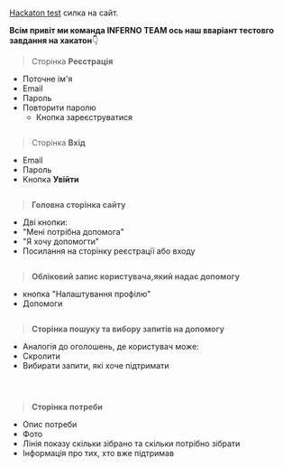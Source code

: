 <p align="center"><img src="assets/logo_team.png" alt=""></p>

 [Hackaton test]() силка на сайт.


**Всім привіт ми команда __INFERNO TEAM__ ось наш вваріант тестовго завдання на хакатон**:point_down:


>Сторінка 
**Реєстрація**
+ Поточне ім'я
+ Email
+ Пароль
+ Повторити паролю
   * Кнопка зареєструватися
<p align="center"><img src="assets/SignUp.png" alt=""></p>

>Сторінка 
 **Вхід**
+ Email
+ Пароль
+ Кнопка **Увійти**
<p align="center"><img src="assets/Login.png" alt=""></p>

>**Головна сторінка сайту**
+ Дві кнопки:
+ "Мені потрібна допомога"
+ "Я хочу допомогти"
+ Посилання на сторінку реєстрації або входу

<p align="center"><img src="assets/home_page.png" alt=""></p>

> **Обліковий запис користувача,який надає допомогу**

+ кнопка "Налаштування профілю"
+ Допомоги
<p align="center"><img src="assets/personal_cabinet_who_help_settings.png" alt=""></p>

>**Сторінка пошуку та вибору запитів на допомогу**
+ Аналогія до оголошень, де користувач може:
+ Скролити
+ Вибирати запити, які хоче підтримати
<p align="center"><img src="assets/created_need.png" alt=""></p>

<p align="center"><img src="assets/needs_help.png" alt=""></p>

<p align="center"><img src="![alt text](assets/hover_card.png)" alt=""></p>

>**Сторінка потреби**
+ Опис потреби
+ Фото
+ Лінія показу скільки зібрано та скільки потрібно зібрати
+ Інформація про тих, хто вже підтримав
<p align="center"><img src="assets/needs_help_details.png" alt=""></p>

<p align="center"><img src="assets/changing_needs.png" alt=""></p>